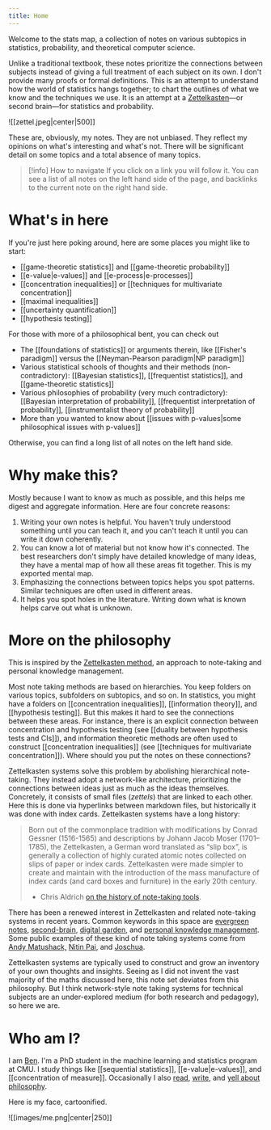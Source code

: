 ```yaml
---
title: Home
---
```


Welcome to the stats map, a collection of notes on various subtopics in statistics, probability, and theoretical computer science. 

Unlike a traditional textbook, these notes prioritize the connections between subjects instead of giving a full treatment of each subject on its own. I don't provide many proofs or formal definitions. This is an attempt to understand how the world of statistics hangs together; to chart the outlines of what we know and the techniques we use. It is an attempt at a [Zettelkasten](https://en.wikipedia.org/wiki/Zettelkasten)—or second brain—for statistics and probability.  

![[zettel.jpeg|center|500]]

These are, obviously, my notes. They are not unbiased. They reflect my opinions on what's interesting and what's not. There will be significant detail on some topics and a total absence of many topics. 

> [!info] How to navigate 
> If you click on a link you will follow it. You can see a list of all notes on the left hand side of the page, and backlinks to the current note on the right hand side. 

# What's in here

If you're just here poking around, here are some places you might like to start: 
- [[game-theoretic statistics]] and [[game-theoretic probability]]
- [[e-value|e-values]] and [[e-process|e-processes]]
- [[concentration inequalities]] or [[techniques for multivariate concentration]]
- [[maximal inequalities]]
- [[uncertainty quantification]]
- [[hypothesis testing]]

For those with more of a philosophical bent, you can check out 
- The [[foundations of statistics]] or arguments therein, like [[Fisher's paradigm]] versus the [[Neyman-Pearson paradigm|NP paradigm]] 
- Various statistical schools of thoughts and their methods (non-contradictory): [[Bayesian statistics]], [[frequentist statistics]], and [[game-theoretic statistics]]
- Various philosophies of probability (very much contradictory): [[Bayesian interpretation of probability]], [[frequentist interpretation of probability]],  [[instrumentalist theory of probability]]
- More than you wanted to know about [[issues with p-values|some philosophical issues with p-values]]

Otherwise, you can find a long list of all notes on the left hand side. 

# Why make this? 

Mostly because I want to know as much as possible, and this helps me digest and aggregate information. Here are four concrete reasons: 

1. Writing your own notes is helpful. You haven't truly understood something until you can teach it, and you can't teach it until you can write it down coherently. 
2. You can know a lot of material but not know how it's connected. The best researchers don't simply have detailed knowledge of many ideas, they have a mental map of how all these areas fit together. This is my exported mental map. 
3. Emphasizing the connections between topics helps you spot patterns. Similar techniques are often used in different areas. 
4. It helps you spot holes in the literature. Writing down what is known helps carve out what is unknown. 

# More on the philosophy

This is inspired by the [Zettelkasten method](https://en.wikipedia.org/wiki/Zettelkasten), an approach to note-taking and personal knowledge management. 

Most note taking methods are based on hierarchies. You keep folders on various topics, subfolders on subtopics, and so on. In statistics, you might have a folders on [[concentration inequalities]], [[information theory]], and [[hypothesis testing]]. But this makes it hard to see the connections between these areas. For instance, there is an explicit connection between concentration and hypothesis testing (see [[duality between hypothesis tests and CIs]]), and information theoretic methods are often used to construct [[concentration inequalities]] (see [[techniques for multivariate concentration]]). Where should you put the notes on these connections? 

Zettelkasten systems solve this problem by abolishing hierarchical note-taking. They instead adopt a network-like architecture, prioritizing the connections between ideas just as much as the ideas themselves. Concretely, it consists of small files (_zettels_) that are linked to each other. Here this is done via hyperlinks between markdown files, but historically it was done with index cards. Zettelkasten systems have a long history: 

> Born out of the commonplace tradition with modifications by Conrad Gessner (1516-1565) and descriptions by Johann Jacob Moser (1701–1785), the Zettelkasten, a German word translated as “slip box”, is generally a collection of highly curated atomic notes collected on slips of paper or index cards. Zettelkasten were made simpler to create and maintain with the introduction of the mass manufacture of index cards (and card boxes and furniture) in the early 20th century.
> - Chris Aldrich [on the history of note-taking tools](https://boffosocko.com/2021/07/03/differentiating-online-variations-of-the-commonplace-book-digital-gardens-wikis-zettlekasten-waste-books-florilegia-and-second-brains/). 

There has been a renewed interest in Zettelkasten and related note-taking systems in recent years.  Common keywords in this space are [evergreen notes](https://notes.andymatuschak.org/Evergreen_notes), [second-brain](https://www.buildingasecondbrain.com/), [digital garden](https://maggieappleton.com/garden-history), and [personal knowledge management](https://en.wikipedia.org/wiki/Personal_knowledge_management). Some public examples of these kind of note taking systems come from [Andy Matushack,](https://notes.andymatuschak.org/About_these_notes) [Nitin Pai](https://notes.nitinpai.in/Sta), and [Joschua](https://notes.joschua.io/). 

Zettelkasten systems are typically used to construct and grow an inventory of your own thoughts and insights. Seeing as I did not invent the vast majority of the maths discussed here, this note set deviates from this philosophy. But I think network-style note taking systems for technical subjects are an under-explored medium (for both research and pedagogy), so here we are. 

# Who am I? 

I am [Ben](https://benchugg.com). I'm a PhD student in the machine learning and statistics program at CMU. I study things like [[sequential statistics]], [[e-value|e-values]], and [[concentration of measure]]. Occasionally I also [read](https://doyouevenlit.podbean.com/), [write](https://benchugg.com/writing/), and [yell about philosophy](http://incrementspodcast.com/). 

Here is my face, cartoonified. 

![[images/me.png|center|250]] 